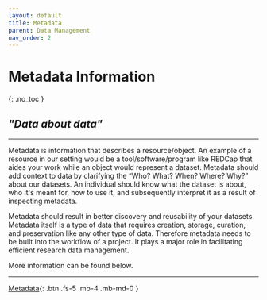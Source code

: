 ```yaml
---
layout: default
title: Metadata
parent: Data Management
nav_order: 2
---
```


# Metadata Information
{: .no_toc }

## _"Data about data"_

---

Metadata is information that describes a resource/object. An example of a resource in our setting would be a tool/software/program like REDCap that aides your work while an object would represent a dataset. Metadata should add context to data by clarifying the “Who? What? When? Where? Why?” about our datasets. An individual should know what the dataset is about, who it's meant for, how to use it, and subsequently interpret it as a result of inspecting metadata.

Metadata should result in better discovery and reusability of your datasets. Metadata itself is a type of data that requires creation, storage, curation, and preservation like any other type of data. Therefore metadata needs to be built into the workflow of a project. It plays a major role in facilitating efficient research data management.

More information can be found below.

---

[Metadata](https://redcap.c2e2.ca/surveys/?s=J94T3PTM33){: .btn .fs-5 .mb-4 .mb-md-0 }
